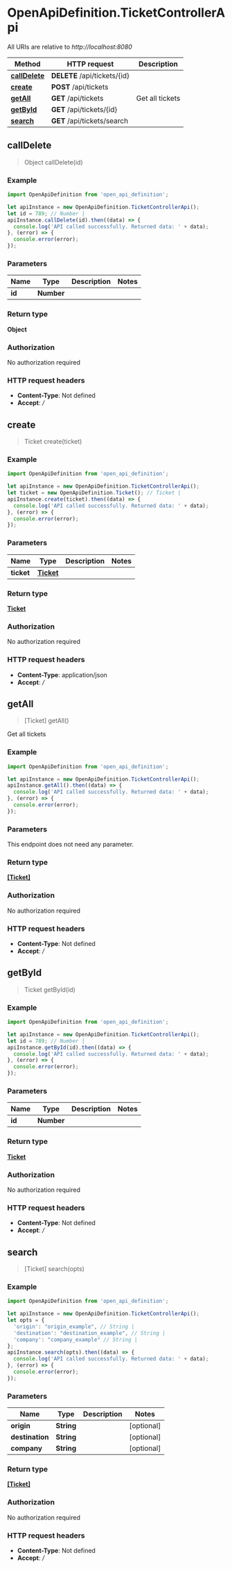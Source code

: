 # OpenApiDefinition.TicketControllerApi

All URIs are relative to *http://localhost:8080*

Method | HTTP request | Description
------------- | ------------- | -------------
[**callDelete**](TicketControllerApi.md#callDelete) | **DELETE** /api/tickets/{id} | 
[**create**](TicketControllerApi.md#create) | **POST** /api/tickets | 
[**getAll**](TicketControllerApi.md#getAll) | **GET** /api/tickets | Get all tickets
[**getById**](TicketControllerApi.md#getById) | **GET** /api/tickets/{id} | 
[**search**](TicketControllerApi.md#search) | **GET** /api/tickets/search | 



## callDelete

> Object callDelete(id)



### Example

```javascript
import OpenApiDefinition from 'open_api_definition';

let apiInstance = new OpenApiDefinition.TicketControllerApi();
let id = 789; // Number | 
apiInstance.callDelete(id).then((data) => {
  console.log('API called successfully. Returned data: ' + data);
}, (error) => {
  console.error(error);
});

```

### Parameters


Name | Type | Description  | Notes
------------- | ------------- | ------------- | -------------
 **id** | **Number**|  | 

### Return type

**Object**

### Authorization

No authorization required

### HTTP request headers

- **Content-Type**: Not defined
- **Accept**: */*


## create

> Ticket create(ticket)



### Example

```javascript
import OpenApiDefinition from 'open_api_definition';

let apiInstance = new OpenApiDefinition.TicketControllerApi();
let ticket = new OpenApiDefinition.Ticket(); // Ticket | 
apiInstance.create(ticket).then((data) => {
  console.log('API called successfully. Returned data: ' + data);
}, (error) => {
  console.error(error);
});

```

### Parameters


Name | Type | Description  | Notes
------------- | ------------- | ------------- | -------------
 **ticket** | [**Ticket**](Ticket.md)|  | 

### Return type

[**Ticket**](Ticket.md)

### Authorization

No authorization required

### HTTP request headers

- **Content-Type**: application/json
- **Accept**: */*


## getAll

> [Ticket] getAll()

Get all tickets

### Example

```javascript
import OpenApiDefinition from 'open_api_definition';

let apiInstance = new OpenApiDefinition.TicketControllerApi();
apiInstance.getAll().then((data) => {
  console.log('API called successfully. Returned data: ' + data);
}, (error) => {
  console.error(error);
});

```

### Parameters

This endpoint does not need any parameter.

### Return type

[**[Ticket]**](Ticket.md)

### Authorization

No authorization required

### HTTP request headers

- **Content-Type**: Not defined
- **Accept**: */*


## getById

> Ticket getById(id)



### Example

```javascript
import OpenApiDefinition from 'open_api_definition';

let apiInstance = new OpenApiDefinition.TicketControllerApi();
let id = 789; // Number | 
apiInstance.getById(id).then((data) => {
  console.log('API called successfully. Returned data: ' + data);
}, (error) => {
  console.error(error);
});

```

### Parameters


Name | Type | Description  | Notes
------------- | ------------- | ------------- | -------------
 **id** | **Number**|  | 

### Return type

[**Ticket**](Ticket.md)

### Authorization

No authorization required

### HTTP request headers

- **Content-Type**: Not defined
- **Accept**: */*


## search

> [Ticket] search(opts)



### Example

```javascript
import OpenApiDefinition from 'open_api_definition';

let apiInstance = new OpenApiDefinition.TicketControllerApi();
let opts = {
  'origin': "origin_example", // String | 
  'destination': "destination_example", // String | 
  'company': "company_example" // String | 
};
apiInstance.search(opts).then((data) => {
  console.log('API called successfully. Returned data: ' + data);
}, (error) => {
  console.error(error);
});

```

### Parameters


Name | Type | Description  | Notes
------------- | ------------- | ------------- | -------------
 **origin** | **String**|  | [optional] 
 **destination** | **String**|  | [optional] 
 **company** | **String**|  | [optional] 

### Return type

[**[Ticket]**](Ticket.md)

### Authorization

No authorization required

### HTTP request headers

- **Content-Type**: Not defined
- **Accept**: */*


